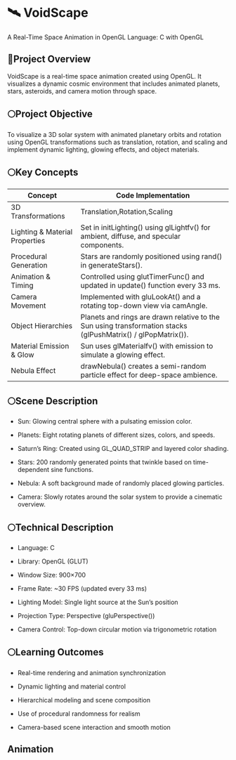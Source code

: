 # 🛰️ VoidScape
A Real-Time Space Animation in OpenGL
Language: C with OpenGL

## 📌Project Overview
VoidScape is a real-time space animation created using OpenGL.
It visualizes a dynamic cosmic environment that includes animated planets, stars, asteroids, and camera motion through space.

## 🌕Project Objective
 To visualize a 3D solar system with animated planetary orbits and rotation using OpenGL transformations such as translation, rotation, and scaling and implement dynamic lighting, glowing effects, and object materials.

## 🌕Key Concepts 
| Concept | Code Implementation |
|---------|----------------------|
| 3D Transformations | Translation,Rotation,Scaling |
| Lighting & Material Properties |	Set in initLighting() using glLightfv() for ambient, diffuse, and specular components.|
| Procedural Generation	| Stars are randomly positioned using rand() in generateStars().|
| Animation & Timing | Controlled using glutTimerFunc() and updated in update() function every 33 ms.|
| Camera Movement	| Implemented with gluLookAt() and a rotating top-down view via camAngle.|
| Object Hierarchies	| Planets and rings are drawn relative to the Sun using transformation stacks (glPushMatrix() / glPopMatrix()).|
| Material Emission & Glow	| Sun uses glMaterialfv() with emission to simulate a glowing effect.|
| Nebula Effect | drawNebula() creates a semi-random particle effect for deep-space ambience.|

## 🌕Scene Description

* Sun: Glowing central sphere with a pulsating emission color.

* Planets: Eight rotating planets of different sizes, colors, and speeds.

* Saturn’s Ring: Created using GL_QUAD_STRIP and layered color shading.

* Stars: 200 randomly generated points that twinkle based on time-dependent sine functions.

* Nebula: A soft background made of randomly placed glowing particles.

* Camera: Slowly rotates around the solar system to provide a cinematic overview.


## 🌕Technical Description

* Language: C

* Library: OpenGL (GLUT)

* Window Size: 900×700

* Frame Rate: ~30 FPS (updated every 33 ms)

* Lighting Model: Single light source at the Sun’s position

* Projection Type: Perspective (gluPerspective())

* Camera Control: Top-down circular motion via trigonometric rotation

## 🌕Learning Outcomes

* Real-time rendering and animation synchronization

* Dynamic lighting and material control

* Hierarchical modeling and scene composition

* Use of procedural randomness for realism

* Camera-based scene interaction and smooth motion
## Animation
